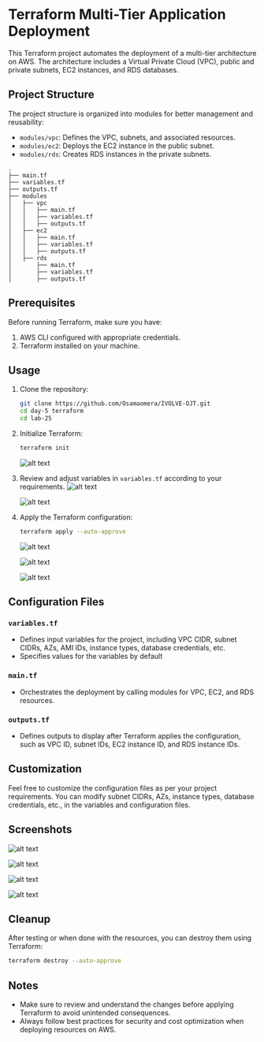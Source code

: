 # Terraform Multi-Tier Application Deployment

This Terraform project automates the deployment of a multi-tier architecture on AWS. The architecture includes a Virtual Private Cloud (VPC), public and private subnets, EC2 instances, and RDS databases.

## Project Structure

The project structure is organized into modules for better management and reusability:

- `modules/vpc`: Defines the VPC, subnets, and associated resources.
- `modules/ec2`: Deploys the EC2 instance in the public subnet.
- `modules/rds`: Creates RDS instances in the private subnets.
```
.
├── main.tf
├── variables.tf
├── outputs.tf
├── modules
│   ├── vpc
│   │   ├── main.tf
│   │   ├── variables.tf
│   │   ├── outputs.tf
│   ├── ec2
│   │   ├── main.tf
│   │   ├── variables.tf
│   │   ├── outputs.tf
│   ├── rds
│       ├── main.tf
│       ├── variables.tf
│       ├── outputs.tf
```

## Prerequisites

Before running Terraform, make sure you have:

1. AWS CLI configured with appropriate credentials.
2. Terraform installed on your machine.

## Usage

1. Clone the repository:

   ```bash
   git clone https://github.com/Osamaomera/IVOLVE-OJT.git
   cd day-5 terraform
   cd lab-25
   ```

2. Initialize Terraform:

   ```bash
   terraform init
   ```
   ![alt text](lab-25-init.png)

3. Review and adjust variables in `variables.tf` according to your requirements.
   ![alt text](lab-25-plan1.png)

   ![alt text](lab-25-plan2.png)
4. Apply the Terraform configuration:

   ```bash
   terraform apply --auto-approve
   ```
   ![alt text](lab-25-apply1.png)

   ![alt text](lab-25-apply2.png)   

   ![alt text](lab-25-apply3.png)

## Configuration Files

### `variables.tf`

- Defines input variables for the project, including VPC CIDR, subnet CIDRs, AZs, AMI IDs, instance types, database credentials, etc.
- Specifies values for the variables by default

### `main.tf`

- Orchestrates the deployment by calling modules for VPC, EC2, and RDS resources.

### `outputs.tf`

- Defines outputs to display after Terraform applies the configuration, such as VPC ID, subnet IDs, EC2 instance ID, and RDS instance IDs.

## Customization

Feel free to customize the configuration files as per your project requirements. You can modify subnet CIDRs, AZs, instance types, database credentials, etc., in the variables and configuration files.

## Screenshots

   ![alt text](lab-25-subnets.png)

   ![alt text](lab-25-rt.png)

   ![alt text](lab-25-igw.png)

   ![alt text](lab-25-rds.png)
## Cleanup

After testing or when done with the resources, you can destroy them using Terraform:

```bash
terraform destroy --auto-approve
```

## Notes

- Make sure to review and understand the changes before applying Terraform to avoid unintended consequences.
- Always follow best practices for security and cost optimization when deploying resources on AWS.

